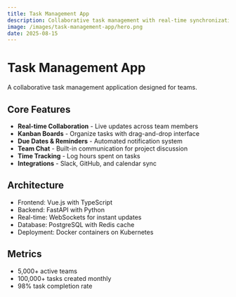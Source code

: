 ```yaml
---
title: Task Management App
description: Collaborative task management with real-time synchronization
image: /images/task-management-app/hero.png
date: 2025-08-15
---
```


# Task Management App

A collaborative task management application designed for teams.

## Core Features

- **Real-time Collaboration** - Live updates across team members
- **Kanban Boards** - Organize tasks with drag-and-drop interface
- **Due Dates & Reminders** - Automated notification system
- **Team Chat** - Built-in communication for project discussion
- **Time Tracking** - Log hours spent on tasks
- **Integrations** - Slack, GitHub, and calendar sync

## Architecture

- Frontend: Vue.js with TypeScript
- Backend: FastAPI with Python
- Real-time: WebSockets for instant updates
- Database: PostgreSQL with Redis cache
- Deployment: Docker containers on Kubernetes

## Metrics

- 5,000+ active teams
- 100,000+ tasks created monthly
- 98% task completion rate
